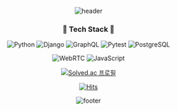 <div align="center">

  ![header](https://capsule-render.vercel.app/api?type=waving&color=timeGradient&height=250&section=header&text=Hanjoo%20Kim&fontSize=60)
  
  ### 🔧 Tech Stack 🔨
  ![Python](https://img.shields.io/badge/Python-3776AB?style=flat&logo=Python&logoColor=white)
  ![Django](https://img.shields.io/badge/Django-092E20?style=flat&logo=Django&logoColor=white)
  ![GraphQL](https://img.shields.io/badge/GraphQL-E10098?style=flat&logo=GraphQL&logoColor=white)
  ![Pytest](https://img.shields.io/badge/Pytest-0A9EDC?style=flat&logo=Pytest&logoColor=white)
  ![PostgreSQL](https://img.shields.io/badge/PostgreSQL-4169E1?style=flat&logo=PostgreSQL&logoColor=white)

  ![WebRTC](https://img.shields.io/badge/WebRTC-333333?style=flat&logo=WebRTC&logoColor=white)
  ![JavaScript](https://img.shields.io/badge/JavaScript-F7DF1E?style=flat&logo=JavaScript&logoColor=white)

  <!--
  ![TypeScript](https://img.shields.io/badge/TypeScript-3178C6?style=flat&logo=TypeScript&logoColor=white)  

  ![NestJS](https://img.shields.io/badge/NestJS-E0234E?style=flat&logo=NestJS&logoColor=white)
  ![Node.js](https://img.shields.io/badge/Node.js-339933?style=flat&logo=Node.js&logoColor=white)
  ![Flask](https://img.shields.io/badge/Flask-000001?style=flat&logo=Flask&logoColor=white)
  ![FastAPI](https://img.shields.io/badge/FastAPI-009688?style=flat&logo=FastAPI&logoColor=white)
  
  ![PyTorch](https://img.shields.io/badge/PyTorch-EE4C2C?style=flat&logo=PyTorch&logoColor=white)
  ![Google Colab](https://img.shields.io/badge/Google%20Colab-F9AB00?style=flat&logo=GoogleColab&logoColor=white)
  ![Jupyter](https://img.shields.io/badge/Jupyter-F37626?style=flat&logo=Jupyter&logoColor=white)
  
  ![Ubuntu](https://img.shields.io/badge/Ubuntu-E95420?style=flat&logo=Ubuntu&logoColor=white)
  ![Anaconda](https://img.shields.io/badge/Anaconda-44A833?style=flat&logo=Anaconda&logoColor=white)
  ![Chrome Extension](https://img.shields.io/badge/Chrome%20Extension-4285F4?style=flat&logo=GoogleChrome&logoColor=white)   
  
  ![Git](https://img.shields.io/badge/Git-F05032?style=flat&logo=Git&logoColor=white)
  ![GitHub](https://img.shields.io/badge/GitHub-181717?style=flat&logo=GitHub&logoColor=white)
  ![Amazon AWS](https://img.shields.io/badge/Amazon%20AWS-232F3E?style=flat&logo=AmazonAWS&logoColor=white)
  

  [![Anurag's GitHub stats](https://github-readme-stats.vercel.app/api?username=hanjoo0211)](https://github-readme-stats.vercel.app/api?username=hanjoo0211)
  -->
  
  [![Solved.ac 프로필](http://mazassumnida.wtf/api/generate_badge?boj=hank0211)](https://solved.ac/hank0211)
  
  [![Hits](https://hits.seeyoufarm.com/api/count/incr/badge.svg?url=https%3A%2F%2Fgithub.com%2Fhanjoo0211&count_bg=%23000000&title_bg=%238F8E8E&icon=&icon_color=%23E7E7E7&title=hits&edge_flat=false)](https://hits.seeyoufarm.com)

  ![footer](https://capsule-render.vercel.app/api?type=waving&color=timeGradient&height=150&section=footer&text=&fontSize=60)

</div>
